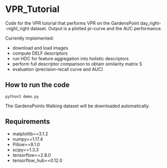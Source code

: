 # VPR_Tutorial
Code for the VPR tutorial that performs VPR on the GardensPoint day_right--night_right dataset. Output is a plotted pr-curve and the AUC performance.

Currently implemented:
- download and load images
- compute DELF descriptors
- run HDC for feature aggregation into holistic descriptors
- perform full descriptor comparison to obtain similarity matrix S
- evaluation (precision-recall curve and AUC)

## How to run the code
```
python3 demo.py
```
The GardensPoints Walking dataset will be downloaded automatically.

## Requirements
- matplotlib==3.1.2
- numpy==1.17.4
- Pillow==9.1.0
- scipy==1.3.3
- tensorflow==2.8.0
- tensorflow_hub==0.12.0
